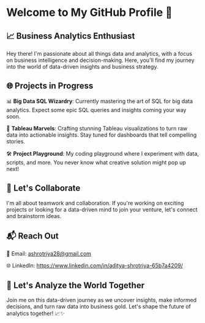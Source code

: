# Welcome to My GitHub Profile 🚀

## 📈 Business Analytics Enthusiast

Hey there! I'm passionate about all things data and analytics, with a focus on business intelligence and decision-making. Here, you'll find my journey into the world of data-driven insights and business strategy.

## 🌐 Projects in Progress

📊 **Big Data SQL Wizardry**: Currently mastering the art of SQL for big data analytics. Expect some epic SQL queries and insights coming your way soon.

📝 **Tableau Marvels**: Crafting stunning Tableau visualizations to turn raw data into actionable insights. Stay tuned for dashboards that tell compelling stories.

🛠️ **Project Playground**: My coding playground where I experiment with data, scripts, and more. You never know what creative solution might pop up next!

## 🤝 Let's Collaborate

I'm all about teamwork and collaboration. If you're working on exciting projects or looking for a data-driven mind to join your venture, let's connect and brainstorm ideas.

## 📬 Reach Out

📧 Email: ashrotriya28@gmail.com

🌐 LinkedIn: https://www.linkedin.com/in/aditya-shrotriya-65b7a4209/


## 🚀 Let's Analyze the World Together

Join me on this data-driven journey as we uncover insights, make informed decisions, and turn raw data into business gold. Let's shape the future of analytics together! 📈✨
